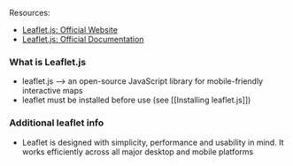 Resources:
* [Leaflet.js: Official Website](https://leafletjs.com/index.html)
* [Leaflet.js: Official Documentation](https://leafletjs.com/reference.html)

### What is Leaflet.js
* leaflet.js --> an open-source JavaScript library for mobile-friendly interactive maps
* leaflet must be installed before use (see [[Installing leaflet.js]])

### Additional leaflet info
* Leaflet is designed with simplicity, performance and usability in mind. It works efficiently across all major desktop and mobile platforms
